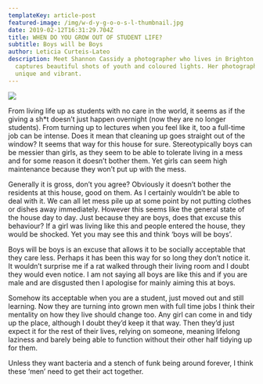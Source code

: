 ```yaml
---
templateKey: article-post
featured-image: /img/w-d-y-g-o-o-s-l-thumbnail.jpg
date: 2019-02-12T16:31:29.704Z
title: WHEN DO YOU GROW OUT OF STUDENT LIFE?
subtitle: Boys will be Boys
author: Leticia Curteis-Lateo
description: Meet Shannon Cassidy a photographer who lives in Brighton who
  captures beautiful shots of youth and coloured lights. Her photography is
  unique and vibrant.
---
```

![](/img/boyswillbeboys1.jpg)

From living life up as students with no care in the world, it seems as if the giving a sh*t doesn’t just happen overnight (now they are no longer students). From turning up to lectures when you feel like it, too a full-time job can be intense. Does it mean that cleaning up goes straight out of the window? It seems that way for this house for sure. Stereotypically boys can be messier than girls, as they seem to be able to tolerate living in a mess and for some reason it doesn’t bother them. Yet girls can seem high maintenance because they won’t put up with the mess.

Generally it is gross, don’t you agree? Obviously it doesn’t bother the residents at this house, good on them. As I certainly wouldn’t be able to deal with it. We can all let mess pile up at some point by not putting clothes or dishes away immediately. However this seems like the general state of the house day to day. Just because they are boys, does that excuse this behaviour? If a girl was living like this and people entered the house, they would be shocked. Yet you may see this and think ‘boys will be boys’.

Boys will be boys is an excuse that allows it to be socially acceptable that they care less. Perhaps it has been this way for so long they don’t notice it. It wouldn’t surprise me if a rat walked through their living room and I doubt they would even notice. I am not saying all boys are like this and if you are male and are disgusted then I apologise for mainly aiming this at boys.

Somehow its acceptable when you are a student, just moved out and still learning. Now they are turning into grown men with full time jobs I think their mentality on how they live should change too. Any girl can come in and tidy up the place, although I doubt they’d keep it that way. Then they’d just expect it for the rest of their lives, relying on someone, meaning lifelong laziness and barely being able to function without their other half tidying up for them.

Unless they want bacteria and a stench of funk being around forever, I think these ‘men’ need to get their act together.